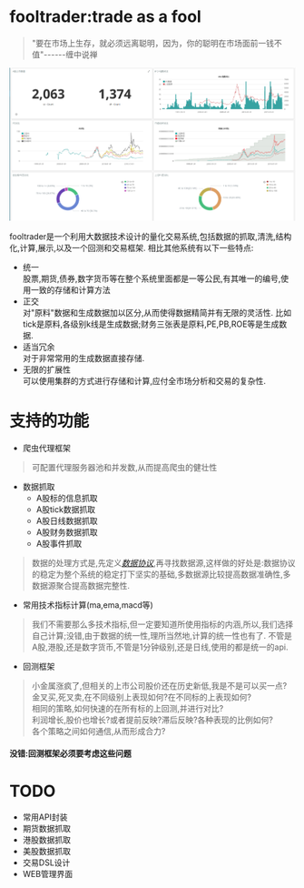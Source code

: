 # fooltrader:trade as a fool
>"要在市场上生存，就必须远离聪明，因为，你的聪明在市场面前一钱不值"------缠中说禅  

![](./screenshots/analyze1.png)  

fooltrader是一个利用大数据技术设计的量化交易系统,包括数据的抓取,清洗,结构化,计算,展示,以及一个回测和交易框架.
相比其他系统有以下一些特点:  
* 统一  
股票,期货,债券,数字货币等在整个系统里面都是一等公民,有其唯一的编号,使用一致的存储和计算方法  
* 正交  
对"原料"数据和生成数据加以区分,从而使得数据精简并有无限的灵活性.
比如tick是原料,各级别k线是生成数据;财务三张表是原料,PE,PB,ROE等是生成数据.
* 适当冗余  
对于非常常用的生成数据直接存储.  
* 无限的扩展性  
可以使用集群的方式进行存储和计算,应付全市场分析和交易的复杂性.  

# 支持的功能
* 爬虫代理框架  

>可配置代理服务器池和并发数,从而提高爬虫的健壮性

* 数据抓取  
  * A股标的信息抓取  
  * A股tick数据抓取  
  * A股日线数据抓取  
  * A股财务数据抓取  
  * A股事件抓取  

>数据的处理方式是,先定义[*数据协议*](./docs/design.md),再寻找数据源,这样做的好处是:数据协议的稳定为整个系统的稳定打下坚实的基础,多数据源比较提高数据准确性,多数据源聚合提高数据完整性.

* 常用技术指标计算(ma,ema,macd等)

>我们不需要那么多技术指标,但一定要知道所使用指标的内涵,所以,我们选择自己计算;没错,由于数据的统一性,理所当然地,计算的统一性也有了.
不管是A股,港股,还是数字货币,不管是1分钟级别,还是日线,使用的都是统一的api.

* 回测框架

>小金属涨疯了,但相关的上市公司股价还在历史新低,我是不是可以买一点?  
金叉买,死叉卖,在不同级别上表现如何?在不同标的上表现如何?  
相同的策略,如何快速的在所有标的上回测,并进行对比?  
利润增长,股价也增长?或者提前反映?滞后反映?各种表现的比例如何?  
各个策略之间如何通信,从而形成合力?     
#### 没错:回测框架必须要考虑这些问题

# TODO
* 常用API封装
* 期货数据抓取
* 港股数据抓取
* 美股数据抓取
* 交易DSL设计
* WEB管理界面
